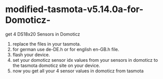 # modified-tasmota-v5.14.0a-for-Domoticz-
get 4 DS18x20 Sensors in Domoticz

1. replace the files in your tasmota.
2. for german use de-DE.h or for english en-GB.h file.
3. flash your device.
4. set your domoticz sensor idx values from your sensors in domoticz to the tasmota domoticz site on your device.
5. now you get all your 4 sensor values in domoticz from tasmota
